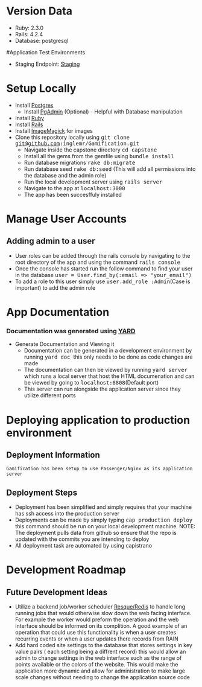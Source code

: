 
# Version Data
  * Ruby: 2.3.0
  * Rails: 4.2.4
  * Database: postgresql

#Application Test Environments

* Staging Endpoint: [Staging](https://gsw-capstone.herokuapp.com/)

# Setup Locally
* Install [Postgres](https://wiki.postgresql.org/wiki/Detailed_installation_guides)
  * Install [PgAdmin](http://www.pgadmin.org/) (Optional) - Helpful with Database manipulation
* Install [Ruby](https://www.ruby-lang.org/en/documentation/installation/)
* Install [Rails](http://guides.railsgirls.com/install)
* Install [ImageMagick](http://www.imagemagick.org/script/binary-releases.php) for images
* Clone this repository locally using <tt>git clone git@github.com:inglemr/Gamification.git</tt>
	* Navigate inside the capstone directory <tt>cd capstone</tt>
	* Install all the gems from the gemfile using <tt>bundle install</tt>
	* Run database migrations <tt>rake db:migrate</tt>
	* Run database seed <tt>rake db:seed</tt> (This will add all permissions into the database and the admin role)
	* Run the local development server using <tt>rails server</tt>
	* Navigate to the app at <tt>localhost:3000</tt>
	* The app has been succesffuly installed

# Manage User Accounts

## Adding admin to a user

* User roles can be added through the rails console by navigating to the root directory of the app and using the command <tt>rails console</tt>
* Once the console has started run the follow command to find your user in the database <tt>user = User.find_by(:email => "your_email")</tt>
* To add a role to this user simply use <tt>user.add_role :Admin</tt>(Case is important) to add the admin role

# App Documentation

### Documentation was generated using [YARD](https://gist.github.com/chetan/1827484)
  
* Generate Documentation and Viewing it
 	* Documentation can be generated in a development environment by running <tt>yard doc </tt> this only needs to be done as code changes are made
	* The documentation can then be viewed by running <tt>yard server</tt> which runs a local server that host the HTML documenation and can be viewed by going to <tt>localhost:8808</tt>(Default port)
	* This server can run alongside the application server since they utilize different ports

# Deploying application to production environment
## Deployment Information
    Gamification has been setup to use Passenger/Nginx as its application server
    
## Deployment Steps
* Deployment has been simplified and simply requires that your machine has ssh access into the production server
* Deployments can be made by simply typing <tt>cap production deploy</tt> this command should be run on your local development machine. NOTE: The deployment pulls data from github so ensure that the repo is updated with the commits you are intending to deploy
* All deployment task are automated by using capistrano


# Development Roadmap

## Future Development Ideas
* Utilize a backend job/worker scheduler [Resque/Redis](https://github.com/resque/resque) to handle long running jobs that would otherwise slow down the web facing interface. For example the worker would preform the operation and the web interface should be informed on its complition. A good example of an operation that could use this functionality is when a user creates recurring events or when a user updates there records from RAIN
* Add hard coded site settings to the database that stores settings in key value pairs ( each setting being a diffrent record) this would allow an admin to  change settings in the web interface such as the range of points available or the colors of the website. This would make the application more dynamic and allow for administration to make large scale changes without needing to change the application source code

